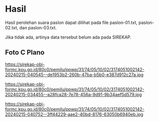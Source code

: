 # Hasil

Hasil perolehan suara paslon dapat dilihat pada file paslon-01.txt, paslon-02.txt, dan paslon-03.txt.

Jika tidak ada, artinya data tersebut belum ada pada SIREKAP.

## Foto C Plano

https://sirekap-obj-formc.kpu.go.id/80c0/pemilu/ppwp/31/74/05/10/02/3174051002142-20240215-040545--de1953b2-260b-47ba-b5b0-e387d912c27a.jpg

https://sirekap-obj-formc.kpu.go.id/80c0/pemilu/ppwp/31/74/05/10/02/3174051002142-20240215-034455--a28fca28-7e78-456a-9d91-9b34aef5d579.jpg

https://sirekap-obj-formc.kpu.go.id/80c0/pemilu/ppwp/31/74/05/10/02/3174051002142-20240215-040752--3ff44229-aae2-40bd-8176-63050b6940eb.jpg
